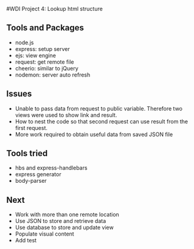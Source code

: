 #WDI Project 4: Lookup html structure 

## Tools and Packages
* node.js
* express: setup server
* ejs: view engine
* request: get remote file
* cheerio: similar to jQuery
* nodemon: server auto refresh

## Issues
* Unable to pass data from request to public variable. Therefore two views were used to show link and result.
* How to nest the code so that second request can use result from the first request.
* More work required to obtain useful data from saved JSON file


## Tools tried
* hbs and express-handlebars
* express generator
* body-parser

## Next
* Work with more than one remote location
* Use JSON to store and retrieve data
* Use database to store and update view
* Populate visual content
* Add test


